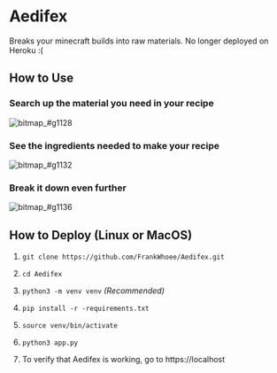 # Aedifex
Breaks your minecraft builds into raw materials. No longer deployed on Heroku :(

## How to Use
### Search up the material you need in your recipe
![bitmap_#g1128](https://github.com/user-attachments/assets/11fbdbaf-1e2b-4514-864b-76991afd164f)

### See the ingredients needed to make your recipe
![bitmap_#g1132](https://github.com/user-attachments/assets/b4a82909-424a-458d-83e4-679aa7aea7c4)

### Break it down even further
![bitmap_#g1136](https://github.com/user-attachments/assets/57d87d94-5394-4b4d-9598-8960bd09857d)


## How to Deploy (Linux or MacOS)
1. `git clone https://github.com/FrankWhoee/Aedifex.git`
2. `cd Aedifex`
3. `python3 -m venv venv` *(Recommended)*
4. `pip install -r -requirements.txt`
5. `source venv/bin/activate`
6. `python3 app.py`

7. To verify that Aedifex is working, go to https://localhost
